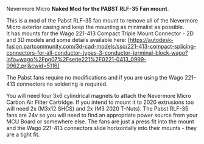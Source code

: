 Nevermore Micro **Naked Mod for the PABST RLF-35 Fan mount**.

This is a mod of the Pabst RLF-35 fan mount to remove all of the Nevermore Micro exterior casing and keep the mounting as minimalist as possible.  
It has mounts for the Wago 221-413 Compact Triple Mount Connector - 2D and 3D models and some details available here: 
[https://autodesk-fusion.partcommunity.com/3d-cad-models/sso/221-413-compact-splicing-connectors-for-all-conductor-types-3-conductor-terminal-block-wago?info=wago%2Fpg07%2Fserie221%2F0221-0413_0999-0962.prj&cwid=5116]

The Pabst fans require no modifications and if you are using the Wago 221-413 connectors no soldering is required.  

You will need four 3x6 cylindrical magnets to attach the Nevermore Micro Carbon Air Filter Cartridge.  If you intend to mount it to 2020 extrusions too will need 2x (M3x12 SHCS) and 2x (M3 2020 T-Nuts).
The Pabst RLF-35 fans are 24v so you will need to find an appropriate power source from your MCU Board or somewhere else.  The fans are just a press fit into the mount and the Wago 221-413 connectors slide horizontally into their mounts - they are a tight fit.
